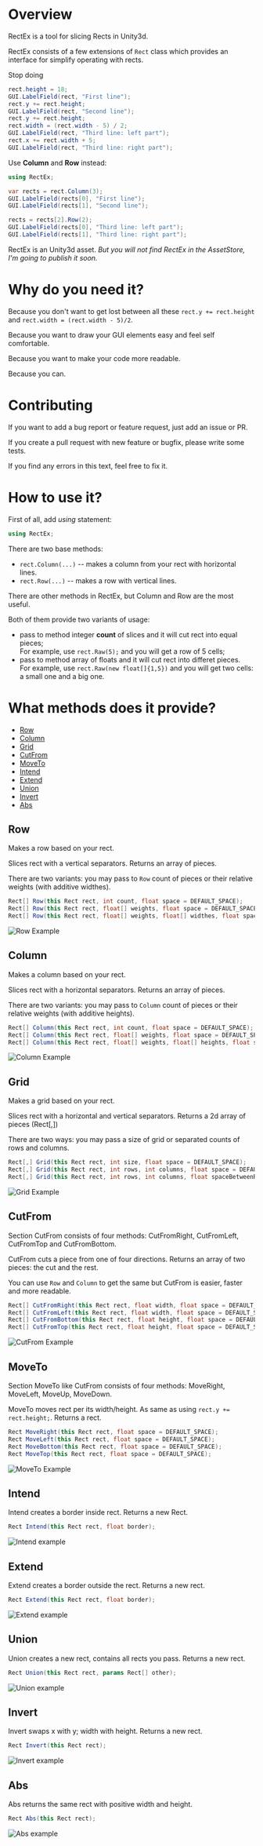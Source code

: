 # Overview

RectEx is a tool for slicing Rects in Unity3d. 

RectEx consists of a few extensions of `Rect` class which provides an interface for simplify operating with rects. 

Stop doing 

```csharp
rect.height = 18;
GUI.LabelField(rect, "First line");
rect.y += rect.height;
GUI.LabelField(rect, "Second line");
rect.y += rect.height;
rect.width = (rect.width - 5) / 2;
GUI.LabelField(rect, "Third line: left part");
rect.x += rect.width + 5;
GUI.LabelField(rect, "Third line: right part");
```

Use **Column** and **Row** instead:

```csharp
using RectEx;
```
```csharp
var rects = rect.Column(3);
GUI.LabelField(rects[0], "First line");
GUI.LabelField(rects[1], "Second line");

rects = rects[2].Row(2);
GUI.LabelField(rects[0], "Third line: left part");
GUI.LabelField(rects[1], "Third line: right part");
```

RectEx is an Unity3d asset. *But you will not find RectEx in the AssetStore, I'm going to publish it soon.*

# Why do you need it?

Because you don't want to get lost between all these `rect.y += rect.height` and `rect.width = (rect.width - 5)/2`.

Because you want to draw your GUI elements easy and feel self comfortable.

Because you want to make your code more readable.

Because you can.

# Contributing

If you want to add a bug report or feature request, just add an issue or PR. 

If you create a pull request with new feature or bugfix, please write some tests.

If you find any errors in this text, feel free to fix it.

# How to use it?

First of all, add *using* statement:

```csharp
using RectEx;
```

There are two base methods:
* `rect.Column(...)` -- makes a column from your rect with horizontal lines.
* `rect.Row(...)` -- makes a row with vertical lines.

There are other methods in RectEx, but Column and Row are the most useful.

Both of them provide two variants of usage:
* pass to method integer **count** of slices and it will cut rect into equal pieces;  
  For example, use `rect.Raw(5);` and you will get a row of 5 cells;
* pass to method array of floats and it will cut rect into differet pieces.  
  For example, use `rect.Raw(new float[]{1,5})` and you will get two cells: a small one and a big one.
  
# What methods does it provide?

* [Row](#row)
* [Column](#column)
* [Grid](#grid)
* [CutFrom](#cutfrom)
* [MoveTo](#moveto)
* [Intend](#intend)
* [Extend](#extend)
* [Union](#union)
* [Invert](#invert)
* [Abs](#abs)

## Row

Makes a row based on your rect.

Slices rect with a vertical separators. Returns an array of pieces.

There are two variants: you may pass to `Row` count of pieces or their relative weights (with additive widthes).

```csharp
Rect[] Row(this Rect rect, int count, float space = DEFAULT_SPACE);
Rect[] Row(this Rect rect, float[] weights, float space = DEFAULT_SPACE);
Rect[] Row(this Rect rect, float[] weights, float[] widthes, float space = DEFAULT_SPACE);
```

![Row Example](mdsrc/rect-ex-row.png)

## Column

Makes a column based on your rect.

Slices rect with a horizontal separators. Returns an array of pieces.

There are two variants: you may pass to `Column` count of pieces or their relative weights (with additive heights).

```csharp
Rect[] Column(this Rect rect, int count, float space = DEFAULT_SPACE);
Rect[] Column(this Rect rect, float[] weights, float space = DEFAULT_SPACE);
Rect[] Column(this Rect rect, float[] weights, float[] heights, float space = DEFAULT_SPACE);
```

![Column Example](mdsrc/rect-ex-column.png)

## Grid

Makes a grid based on your rect.

Slices rect with a horizontal and vertical separators. Returns a 2d array of pieces (Rect[,])

There are two ways: you may pass a size of grid or separated counts of rows and columns.

```csharp
Rect[,] Grid(this Rect rect, int size, float space = DEFAULT_SPACE);
Rect[,] Grid(this Rect rect, int rows, int columns, float space = DEFAULT_SPACE);
Rect[,] Grid(this Rect rect, int rows, int columns, float spaceBetweenRows, float spaceBetweenColumns);
```

![Grid Example](mdsrc/rect-ex-grid.png)

## CutFrom

Section CutFrom consists of four methods: CutFromRight, CutFromLeft, CutFromTop and CutFromBottom.

CutFrom cuts a piece from one of four directions. Returns an array of two pieces: the cut and the rest.

You can use `Row` and `Column` to get the same but CutFrom is easier, faster and  more readable.

```csharp
Rect[] CutFromRight(this Rect rect, float width, float space = DEFAULT_SPACE);
Rect[] CutFromLeft(this Rect rect, float width, float space = DEFAULT_SPACE);
Rect[] CutFromBottom(this Rect rect, float height, float space = DEFAULT_SPACE);
Rect[] CutFromTop(this Rect rect, float height, float space = DEFAULT_SPACE);
```

![CutFrom Example](mdsrc/rect-ex-cutfrom.png)

## MoveTo

Section MoveTo like CutFrom consists of four methods: MoveRight, MoveLeft, MoveUp, MoveDown.

MoveTo moves rect per its width/height. As same as using `rect.y += rect.height;`. Returns a rect.

```csharp
Rect MoveRight(this Rect rect, float space = DEFAULT_SPACE);
Rect MoveLeft(this Rect rect, float space = DEFAULT_SPACE);
Rect MoveBottom(this Rect rect, float space = DEFAULT_SPACE);
Rect MoveTop(this Rect rect, float space = DEFAULT_SPACE);
```

![MoveTo Example](mdsrc/rect-ex-moveto.png)

## Intend

Intend creates a border inside rect. Returns a new Rect.

```csharp
Rect Intend(this Rect rect, float border);
```

![Intend example](mdsrc/rect-ex-intend.png)

## Extend

Extend creates a border outside the rect. Returns a new rect.

```csharp
Rect Extend(this Rect rect, float border);
```

![Extend example](mdsrc/rect-ex-extend.png)

## Union

Union creates a new rect, contains all rects you pass. Returns a new rect.

```csharp
Rect Union(this Rect rect, params Rect[] other);
```

![Union example](mdsrc/rect-ex-union.png)

## Invert

Invert swaps x with y; width with height. Returns a new rect.

```csharp
Rect Invert(this Rect rect);
```

![Invert example](mdsrc/rect-ex-invert.png)

## Abs

Abs returns the same rect with positive width and height.

```csharp
Rect Abs(this Rect rect);
```

![Abs example](mdsrc/rect-ex-abs.png)

